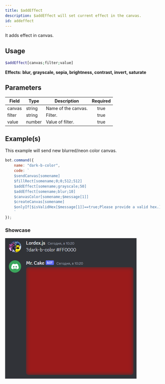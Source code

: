 ```yaml
---
title: $addEffect
description: $addEffect will set current effect in the canvas.
id: addeffect
---
```


It adds effect in canvas.

## Usage

```php
$addEffect[canvas;filter;value]
```

**Effects: blur, grayscale, sepia, brightness, contrast, invert, saturate**

## Parameters

| Field | Type | Description | Required |
| ----- | ---- | ----------- | :------: |
| canvas | string | Name of the canvas. | true |
| filter | string | Filter. | true |
| value | number | Value of filter. | true |

## Example(s)

This example will send new blurred/neon color canvas.

```js
bot.command({
    name: "dark-b-color",
    code: `
    $sendCanvas[somename]
    $fillRect[somename;0;0;512;512]
    $addEffect[somename;grayscale;50]
    $addEffect[somename;blur;10]
    $canvasColor[somename;$message[1]]
    $createCanvas[somename]
    $onlyIf[$isValidHex[$message[1]]==true;Please provide a valid hex.]
    `
});
``` 

### Showcase

![showcase](https://github.com/LordexDuck3990/aoicaweb/blob/master/docs/functions/img/dark-b-color.png?raw=true)